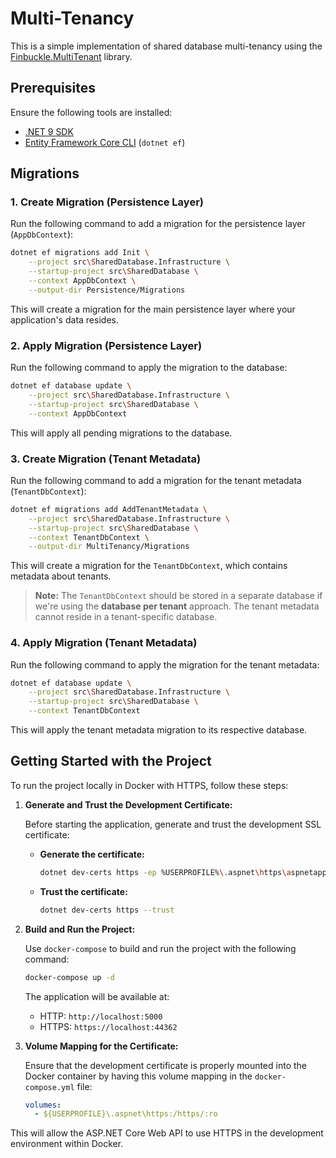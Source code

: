 # Multi-Tenancy

This is a simple implementation of shared database multi-tenancy using the [Finbuckle.MultiTenant](https://github.com/Finbuckle/Finbuckle.MultiTenant) library.

## Prerequisites

Ensure the following tools are installed:
- [.NET 9 SDK](https://dotnet.microsoft.com/download/dotnet/9.0)
- [Entity Framework Core CLI](https://learn.microsoft.com/en-us/ef/core/cli/dotnet#installing-the-tools) (`dotnet ef`)

## Migrations

### 1. Create Migration (Persistence Layer)

Run the following command to add a migration for the persistence layer (`AppDbContext`):

```bash
dotnet ef migrations add Init \
    --project src\SharedDatabase.Infrastructure \
    --startup-project src\SharedDatabase \
    --context AppDbContext \
    --output-dir Persistence/Migrations
```

This will create a migration for the main persistence layer where your application's data resides.

### 2. Apply Migration (Persistence Layer)

Run the following command to apply the migration to the database:

```bash
dotnet ef database update \
    --project src\SharedDatabase.Infrastructure \
    --startup-project src\SharedDatabase \
    --context AppDbContext
```

This will apply all pending migrations to the database.

### 3. Create Migration (Tenant Metadata)

Run the following command to add a migration for the tenant metadata (`TenantDbContext`):

```bash
dotnet ef migrations add AddTenantMetadata \
    --project src\SharedDatabase.Infrastructure \
    --startup-project src\SharedDatabase \
    --context TenantDbContext \
    --output-dir MultiTenancy/Migrations
```

This will create a migration for the `TenantDbContext`, which contains metadata about tenants.

> **Note:** The `TenantDbContext` should be stored in a separate database if we're using the **database per tenant** approach. The tenant metadata cannot reside in a tenant-specific database.

### 4. Apply Migration (Tenant Metadata)

Run the following command to apply the migration for the tenant metadata:

```bash
dotnet ef database update \
    --project src\SharedDatabase.Infrastructure \
    --startup-project src\SharedDatabase \
    --context TenantDbContext
```

This will apply the tenant metadata migration to its respective database.

## Getting Started with the Project

To run the project locally in Docker with HTTPS, follow these steps:

1. **Generate and Trust the Development Certificate:**

   Before starting the application, generate and trust the development SSL certificate:

   - **Generate the certificate:**
     ```bash
     dotnet dev-certs https -ep %USERPROFILE%\.aspnet\https\aspnetapp.pfx -p VerySecurePassword123@!
     ```

   - **Trust the certificate:**
     ```bash
     dotnet dev-certs https --trust
     ```

2. **Build and Run the Project:**

   Use `docker-compose` to build and run the project with the following command:
   ```bash
   docker-compose up -d
   ```

   The application will be available at:
   - HTTP: `http://localhost:5000`
   - HTTPS: `https://localhost:44362`

3. **Volume Mapping for the Certificate:**

   Ensure that the development certificate is properly mounted into the Docker container by having this volume mapping in the `docker-compose.yml` file:
   ```yaml
   volumes:
     - ${USERPROFILE}\.aspnet\https:/https/:ro
   ```

This will allow the ASP.NET Core Web API to use HTTPS in the development environment within Docker.
